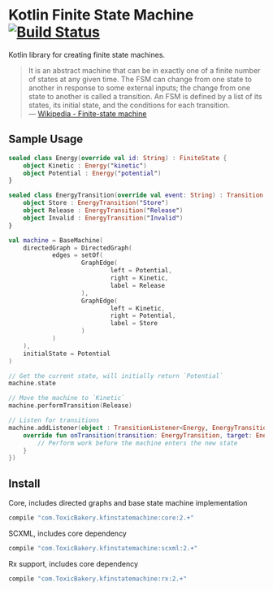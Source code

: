# Kotlin Finite State Machine [![Build Status](https://travis-ci.org/ToxicBakery/kfin-state-machine.svg?branch=master)](https://travis-ci.org/ToxicBakery/kfin-state-machine)
Kotlin library for creating finite state machines.

> It is an abstract machine that can be in exactly one of a finite number of states at any given time. The FSM can change from one state to another in response to some external inputs; the change from one state to another is called a transition. An FSM is defined by a list of its states, its initial state, and the conditions for each transition.  
> &mdash; [Wikipedia - Finite-state machine][1]

## Sample Usage
```kotlin
sealed class Energy(override val id: String) : FiniteState {
    object Kinetic : Energy("kinetic")
    object Potential : Energy("potential")
}

sealed class EnergyTransition(override val event: String) : Transition {
    object Store : EnergyTransition("Store")
    object Release : EnergyTransition("Release")
    object Invalid : EnergyTransition("Invalid")
}

val machine = BaseMachine(
    directedGraph = DirectedGraph(
            edges = setOf(
                    GraphEdge(
                            left = Potential,
                            right = Kinetic,
                            label = Release
                    ),
                    GraphEdge(
                            left = Kinetic,
                            right = Potential,
                            label = Store
                    )
            )
    ),
    initialState = Potential
)

// Get the current state, will initially return `Potential`
machine.state

// Move the machine to `Kinetic`
machine.performTransition(Release)

// Listen for transitions
machine.addListener(object : TransitionListener<Energy, EnergyTransition> {
    override fun onTransition(transition: EnergyTransition, target: Energy) {
        // Perform work before the machine enters the new state
    }
})
```

## Install

Core, includes directed graphs and base state machine implementation
```groovy
compile "com.ToxicBakery.kfinstatemachine:core:2.+"
```

SCXML, includes core dependency
```groovy
compile "com.ToxicBakery.kfinstatemachine:scxml:2.+"
```

Rx support, includes core dependency
```groovy
compile "com.ToxicBakery.kfinstatemachine:rx:2.+"
```

[1]:https://en.wikipedia.org/wiki/Finite-state_machine